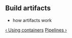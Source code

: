 ## Build artifacts

* how artifacts work

[&lsaquo; Using containers](/learn/containers/03_using-containers.html "nav previous containers")
[Pipelines &rsaquo;](/learn/pipelines/01_introduction.html "nav next pipelines")
